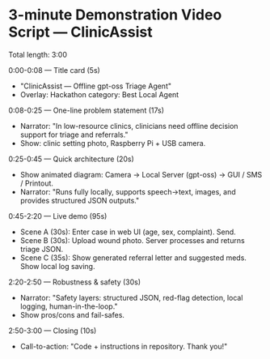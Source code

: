# 3-minute Demonstration Video Script — ClinicAssist

Total length: 3:00

0:00-0:08 — Title card (5s)
  - "ClinicAssist — Offline gpt-oss Triage Agent"
  - Overlay: Hackathon category: Best Local Agent

0:08-0:25 — One-line problem statement (17s)
  - Narrator: "In low-resource clinics, clinicians need offline decision support for triage and referrals."
  - Show: clinic setting photo, Raspberry Pi + USB camera.

0:25-0:45 — Quick architecture (20s)
  - Show animated diagram: Camera → Local Server (gpt-oss) → GUI / SMS / Printout.
  - Narrator: "Runs fully locally, supports speech->text, images, and provides structured JSON outputs."

0:45-2:20 — Live demo (95s)
  - Scene A (30s): Enter case in web UI (age, sex, complaint). Send.
  - Scene B (30s): Upload wound photo. Server processes and returns triage JSON.
  - Scene C (35s): Show generated referral letter and suggested meds. Show local log saving.

2:20-2:50 — Robustness & safety (30s)
  - Narrator: "Safety layers: structured JSON, red-flag detection, local logging, human-in-the-loop."
  - Show pros/cons and fail-safes.

2:50-3:00 — Closing (10s)
  - Call-to-action: "Code + instructions in repository. Thank you!"
